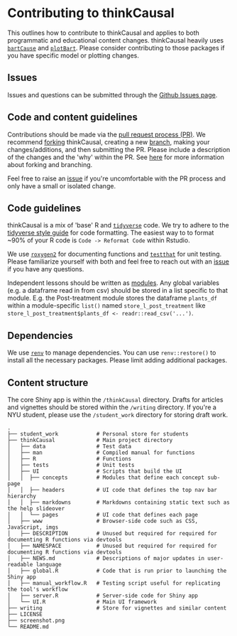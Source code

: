 # Contributing to thinkCausal

This outlines how to contribute to thinkCausal and applies to both programmatic and educational content changes. thinkCausal heavily uses [`bartCause`](https://github.com/vdorie/bartCause) and [`plotBart`](https://github.com/joemarlo/plotBart). Please consider contributing to those packages if you have specific model or plotting changes.

## Issues
Issues and questions can be submitted through the [Github Issues page](https://github.com/gperrett/thinkCausal_dev/issues).

## Code and content guidelines

Contributions should be made via the [pull request process (PR)](https://docs.github.com/en/pull-requests/collaborating-with-pull-requests/proposing-changes-to-your-work-with-pull-requests/about-pull-requests). We recommend [forking](https://docs.github.com/en/get-started/quickstart/fork-a-repo) thinkCausal, creating a new [branch](https://docs.github.com/en/pull-requests/collaborating-with-pull-requests/proposing-changes-to-your-work-with-pull-requests/about-branches), making your changes/additions, and then submitting the PR. Please include a description of the changes and the 'why' within the PR. See [here](https://blog.scottlowe.org/2015/01/27/using-fork-branch-git-workflow/) for more information about forking and branching.

Feel free to raise an [issue](https://github.com/gperrett/thinkCausal_dev/issues) if you're uncomfortable with the PR process and only have a small or isolated change.

## Code guidelines

thinkCausal is a mix of 'base' R and [`tidyverse`](https://www.tidyverse.org/) code. We try to adhere to the [tidyverse style guide](https://style.tidyverse.org/) for code formatting. The easiest way to to format ~90% of your R code is `Code -> Reformat Code` within Rstudio.

We use [`roxygen2`](https://roxygen2.r-lib.org/) for documenting functions and [`testthat`](https://testthat.r-lib.org/) for unit testing. Please familiarize yourself with both and feel free to reach out with an [issue](https://github.com/gperrett/thinkCausal_dev/issues) if you have any questions.

Independent lessons should be written as [modules](https://shiny.rstudio.com/articles/modules.html). Any global variables (e.g. a dataframe read in from csv) should be stored in a list specific to that module. E.g. the Post-treatment module stores the dataframe `plants_df` within a module-specific `list()` named `store_l_post_treatment` like `store_l_post_treatment$plants_df <- readr::read_csv('...')`.

## Dependencies

We use [`renv`](https://rstudio.github.io/renv/index.html) to manage dependencies. You can use `renv::restore()` to install all the necessary packages. Please limit adding additional packages.

## Content structure

The core Shiny app is within the `/thinkCausal` directory. Drafts for articles and vignettes should be stored within the `/writing` directory. If you're a NYU student, please use the `/student_work` directory for storing draft work.

    .
    ├── student_work            # Personal store for students
    ├── thinkCausal             # Main project directory
    │   ├── data                # Test data
    │   ├── man                 # Compiled manual for functions
    │   ├── R                   # Functions
    │   ├── tests               # Unit tests
    │   ├── UI                  # Scripts that build the UI
    │   │  ├── concepts         # Modules that define each concept sub-page
    │   │  ├── headers          # UI code that defines the top nav bar hierarchy
    │   │  ├── markdowns        # Markdowns containing static text such as the help slideover
    │   │  └── pages            # UI code that defines each page
    │   ├── www                 # Browser-side code such as CSS, JavaScript, imgs
    │   ├── DESCRIPTION         # Unused but required for required for documenting R functions via devtools
    │   ├── NAMESPACE           # Unused but required for required for documenting R functions via devtools
    │   ├── NEWS.md             # Descriptions of major updates in user-readable language
    │   ├── global.R            # Code that is run prior to launching the Shiny app
    │   ├── manual_workflow.R   # Testing script useful for replicating the tool's workflow
    │   ├── server.R            # Server-side code for Shiny app
    │   └── UI.R                # Main UI framework
    ├── writing                 # Store for vignettes and similar content
    ├── LICENSE
    ├── screenshot.png
    └── README.md
